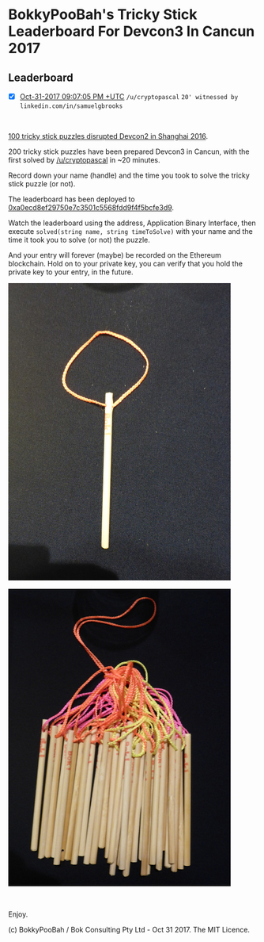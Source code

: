 # BokkyPooBah's Tricky Stick Leaderboard For Devcon3 In Cancun 2017

## Leaderboard

* [x] [Oct-31-2017 09:07:05 PM +UTC](https://etherscan.io/tx/0x6b0fbb6db086c75506dc8fd522af116ad599f521edd12155e063f380777666fb) `/u/cryptopascal` `20' witnessed by linkedin.com/in/samuelgbrooks`

<br />

[100 tricky stick puzzles disrupted Devcon2 in Shanghai 2016](https://www.bokconsulting.com.au/blog/100-tricky-stick-puzzles-disrupt-the-ethereum-devcon2-conference-in-shanghai/).

200 tricky stick puzzles have been prepared Devcon3 in Cancun,  with the first solved by [/u/cryptopascal](https://www.reddit.com/user/cryptopascal) in ~20 minutes.

Record down your name (handle) and the time you took to solve the tricky stick puzzle (or not).

The leaderboard has been deployed to [0xa0ecd8ef29750e7c3501c5568fdd9f4f5bcfe3d9](https://etherscan.io/address/0xa0ecd8ef29750e7c3501c5568fdd9f4f5bcfe3d9#code).

Watch the leaderboard using the address, Application Binary Interface, then execute `solved(string name, string timeToSolve)` with your name and 
the time it took you to solve (or not) the puzzle.

And your entry will forever (maybe) be recorded on the Ethereum blockchain. Hold on to your private key, you can verify that you hold the private
key to your entry, in the future.

![](images/Cancun-ATrickyStick-P1030406.JPG)

![](images/Cancun-TrickySticks-P1030404.JPG)

<br />

Enjoy.

(c) BokkyPooBah / Bok Consulting Pty Ltd - Oct 31 2017. The MIT Licence.